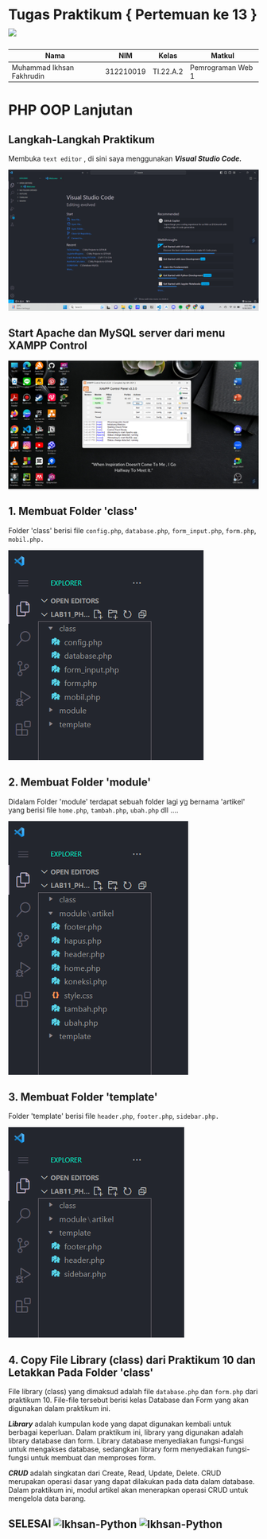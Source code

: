 # Tugas Praktikum { Pertemuan ke 13 } <img src=https://seeklogo.com/images/E/elephpant-mascot-php-logo-4C78D1AC4E-seeklogo.com.png width="120px">


|**Nama**|**NIM**|**Kelas**|**Matkul**|
|----|---|-----|------|
|Muhammad Ikhsan Fakhrudin|312210019|TI.22.A.2|Pemrograman Web 1|

# PHP OOP Lanjutan

## Langkah-Langkah Praktikum

Membuka ``text editor`` , di sini saya menggunakan ***Visual Studio Code.***

![](screenshot/Home%20Screen%20VSC.png)

## Start Apache dan MySQL server dari menu XAMPP Control

![](screenshot/XAMPP%20Control%20Panel.png)

## 1. Membuat Folder 'class'

Folder 'class' berisi file ``config.php``, ``database.php``, ``form_input.php``, ``form.php``, ``mobil.php.``

![](screenshot/ss1.png)

## 2. Membuat Folder 'module'

Didalam Folder 'module' terdapat sebuah folder lagi yg bernama 'artikel' yang berisi file ``home.php``, ``tambah.php``, ``ubah.php`` dll ....

![](screenshot/ss2.png)

## 3. Membuat Folder 'template'

Folder 'template' berisi file ``header.php``, ``footer.php``, ``sidebar.php.``

![](screenshot/ss3.png)

## 4. Copy File Library (class) dari Praktikum 10 dan Letakkan Pada Folder 'class'

File library (class) yang dimaksud adalah file ``database.php`` dan ``form.php`` dari praktikum 10. File-file tersebut berisi kelas Database dan Form yang akan digunakan dalam praktikum ini.

***Library*** adalah kumpulan kode yang dapat digunakan kembali untuk berbagai keperluan. Dalam praktikum ini, library yang digunakan adalah library database dan form. Library database menyediakan fungsi-fungsi untuk mengakses database, sedangkan library form menyediakan fungsi-fungsi untuk membuat dan memproses form.

***CRUD*** adalah singkatan dari Create, Read, Update, Delete. CRUD merupakan operasi dasar yang dapat dilakukan pada data dalam database. Dalam praktikum ini, modul artikel akan menerapkan operasi CRUD untuk mengelola data barang.





## SELESAI <img align="center" alt="Ikhsan-Python" height="40" width="45" src="https://em-content.zobj.net/source/microsoft-teams/337/student_1f9d1-200d-1f393.png"> <img align="center" alt="Ikhsan-Python" height="40" width="45" src="https://em-content.zobj.net/thumbs/160/twitter/348/flag-indonesia_1f1ee-1f1e9.png">